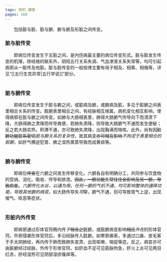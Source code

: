```yaml
---
tags: 病机 藏象
pages: 168
---
```

&emsp;&emsp;包括脏与脏、脏与腑、腑与腑及形脏之间传变。

### 脏与脏传变
&emsp;&emsp;即病位传变发生于五脏之间，是内伤病最主要的病位传变形式。脏与脏发生传变的机理，除经络的联系外，阴阳五行关系失调、气血津液关系失常等，均可引起病邪从一脏传及他脏。脏与脏传变的一般规律主要有母子相及、相乘、相侮等，详见“[[五行生克异常|五行学说]]”部分。<br></br>

### 脏与腑传变
&emsp;&emsp;即病位传变发生于脏与腑之间，或脏病及腑，或腑病及脏。多见于脏腑之间表里相合关系的传变。脏腑表里相合之间，有经脉相互络属，病机变化相互影响，使得病邪在脏与腑之间传变。如肺与大肠相表里，肺得大肠腑气传导向下而清肃下降，大肠得肺之肃降而传导粪便，若肺失肃降，则导致大肠腑气不通而发生便秘；反之若大肠实热，积滞不通，亦可致肺失肃降，出现胸满而喘咳。此外，尚有因~~脏腑功能联系密切~~<dfn>脏与腑关系的复杂性</dfn>，故其病变~~亦可相互影响~~<dfn>不拘泥于表里相合的脏腑</dfn>，如肝气横逆犯胃、脾之湿热熏蒸导致而成黄疸等。<br></br>

### 腑与腑传变
&emsp;&emsp;即病位~~传变~~在六腑之间发生传移变化。六腑各自有明确分工，共同参与饮食物的受纳、消化、吸收、传导和排泄。~~因此，一腑功能失常往往会影响及另一腑，导致病变~~。<dfn>六腑传化水谷，以通为用，任何一腑的气机不通，均可影响整体的通降功能，导致其他腑的病变。</dfn>如大肠传导失<dfn>司</dfn>~~常~~，腑气不通，则可导致胃气上逆，出现嗳气、呕恶等症状。<br></br>

### 形脏内外传变
&emsp;&emsp;即病邪通过形体官窍~~而~~内传<dfn>于</dfn>~~相合之~~脏腑，或脏腑病变影响~~相应~~<dfn>外在</dfn>的形体官窍。外邪侵袭形体官窍后，多沿经脉传入脏腑。如寒邪袭表，多通过口鼻、皮毛客于手太阴肺经，再内传于肺而致肺失宣肃，出现咳嗽、喘促等症。反之，病变亦可由脏腑经过经脉，外传于形体官窍。如肝血不足可见筋脉拘急，肝火上炎可见两目红赤，肝经湿热可见阴部湿疹瘙痒等。